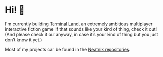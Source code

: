 # Hi! 👋

I'm currently building [Terminal Land](https://terminal.land), an extremely ambitious multiplayer interactive fiction game. If that sounds like your kind of thing, check it out! (And please check it out anyway, in case it’s your kind of thing but you just don’t know it yet.)

Most of my projects can be found in the [Neatnik repositories](https://github.com/neatnik).
